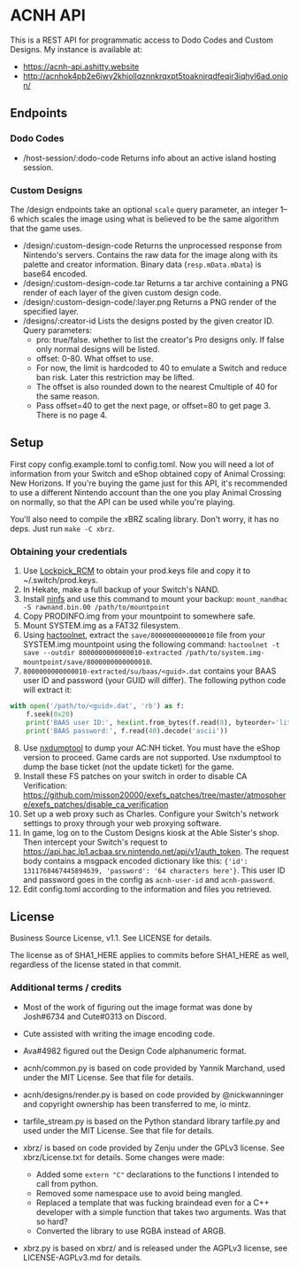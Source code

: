 # ACNH API

This is a REST API for programmatic access to Dodo Codes and Custom Designs. My instance is available at:
- https://acnh-api.ashitty.website
- http://acnhok4pb2e6jwy2khjollqznnkrqxpt5toaknjrqdfeqir3iqhyl6ad.onion/

## Endpoints

### Dodo Codes

- /host-session/:dodo-code
Returns info about an active island hosting session.

### Custom Designs

The /design endpoints take an optional `scale` query parameter, an integer 1–6 which scales the image
using what is believed to be the same algorithm that the game uses.

- /design/:custom-design-code
Returns the unprocessed response from Nintendo's servers. Contains the raw data for the image along with its palette
and creator information. Binary data (`resp.mData.mData`) is base64 encoded.
- /design/:custom-design-code.tar
Returns a tar archive containing a PNG render of each layer of the given custom design code.
- /design/:custom-design-code/:layer.png
Returns a PNG render of the specified layer.
- /designs/:creator-id Lists the designs posted by the given creator ID. Query parameters:
  - pro: true/false. whether to list the creator's Pro designs only. If false only normal designs will be listed.
  - offset: 0-80. What offset to use.
  - For now, the limit is hardcoded to 40 to emulate a Switch and reduce ban risk. Later this restriction may be lifted.
  - The offset is also rounded down to the nearest Cmultiple of 40 for the same reason.
  - Pass offset=40 to get the next page, or offset=80 to get page 3. There is no page 4.

## Setup

First copy config.example.toml to config.toml. Now you will need a lot of information from your Switch
and eShop obtained copy of Animal Crossing: New Horizons.
If you're buying the game just for this API, it's recommended to use a different Nintendo account than the one
you play Animal Crossing on normally, so that the API can be used while you're playing.

You'll also need to compile the xBRZ scaling library. Don't worry, it has no deps. Just run `make -C xbrz`.

### Obtaining your credentials

1. Use [Lockpick_RCM](https://github.com/shchmue/Lockpick_RCM/releases)
   to obtain your prod.keys file and copy it to ~/.switch/prod.keys.
2. In Hekate, make a full backup of your Switch's NAND.
3. Install [ninfs](https://github.com/ihaveamac/ninfs) and use this command to mount your backup:
   `mount_nandhac -S rawnand.bin.00 /path/to/mountpoint`
4. Copy PRODINFO.img from your mountpoint to somewhere safe.
5. Mount SYSTEM.img as a FAT32 filesystem.
6. Using [hactoolnet](https://github.com/Thealexbarney/LibHac/releases), extract the `save/8000000000000010`
   file from your SYSTEM.img mountpoint using the following command:
   `hactoolnet -t save --outdir 8000000000000010-extracted /path/to/system.img-mountpoint/save/8000000000000010`.
7. `8000000000000010-extracted/su/baas/<guid>.dat` contains your BAAS user ID and password (your GUID will differ).
   The following python code will extract it:

```py
with open('/path/to/<guid>.dat', 'rb') as f:
	f.seek(0x20)
	print('BAAS user ID:', hex(int.from_bytes(f.read(8), byteorder='little')))
	print('BAAS password:', f.read(40).decode('ascii'))
```

8. Use [nxdumptool](https://github.com/DarkMatterCore/nxdumptool/releases) to dump your AC:NH ticket.
   You must have the eShop version to proceed. Game cards are not supported. 
   Use nxdumptool to dump the base ticket (not the update ticket) for the game.
9. Install these FS patches on your switch in order to disable CA Verification:
   https://github.com/misson20000/exefs_patches/tree/master/atmosphere/exefs_patches/disable_ca_verification
10. Set up a web proxy such as Charles.
    Configure your Switch's network settings to proxy through your web proxying software.
11. In game, log on to the Custom Designs kiosk at the Able Sister's shop.
    Then intercept your Switch's request to https://api.hac.lp1.acbaa.srv.nintendo.net/api/v1/auth_token.
    The request body contains a msgpack encoded dictionary like this:
    `{'id': 1311768467445894639, 'password': '64 characters here'}`.
    This user ID and password goes in the config as `acnh-user-id` and `acnh-password`.
12. Edit config.toml according to the information and files you retrieved.

## License

Business Source License, v1.1. See LICENSE for details.

The license as of SHA1_HERE applies to commits before SHA1_HERE as well, regardless of the license stated in that
commit.

### Additional terms / credits

- Most of the work of figuring out the image format was done by Josh#6734 and Cute#0313 on Discord.
- Cute assisted with writing the image encoding code.
- Ava#4982 figured out the Design Code alphanumeric format.

- acnh/common.py is based on code provided by Yannik Marchand, used under the MIT License.
  See that file for details.
- acnh/designs/render.py is based on code provided by @nickwanninger
  and copyright ownership has been transferred to me, io mintz.
- tarfile_stream.py is based on the Python standard library tarfile.py and used under the MIT License.
  See that file for details.
- xbrz/ is based on code provided by Zenju under the GPLv3 license. See xbrz/License.txt for details.
  Some changes were made:
  - Added some `extern "C"` declarations to the functions I intended to call from python.
  - Removed some namespace use to avoid being mangled.
  - Replaced a template that was fucking braindead even for a C++ developer with a simple function that takes two arguments.
    Was that so hard?
  - Converted the library to use RGBA instead of ARGB.
- xbrz.py is based on xbrz/ and is released under the AGPLv3 license, see LICENSE-AGPLv3.md for details.
